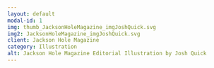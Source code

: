 ```yaml
---
layout: default
modal-id: 1
img: thumb_JacksonHoleMagazine_imgJoshQuick.svg
img2: JacksonHoleMagazine_imgJoshQuick.svg
client: Jackson Hole Magazine
category: Illustration
alt: Jackson Hole Magazine Editorial Illustration by Josh Quick
---
```

